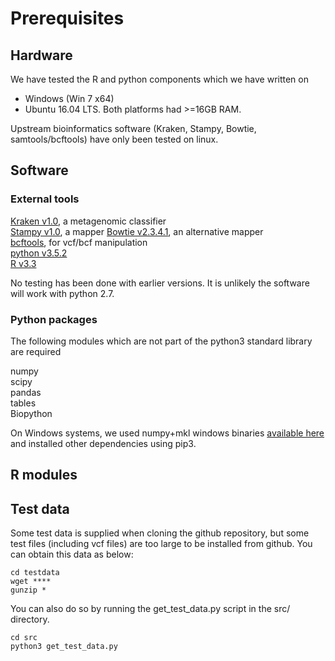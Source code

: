 # Prerequisites

## Hardware
We have tested the R and python components which we have written on
* Windows (Win 7 x64)
* Ubuntu 16.04 LTS.
Both platforms had >=16GB RAM. 

Upstream bioinformatics software (Kraken, Stampy, Bowtie, samtools/bcftools) have only been tested on linux.

## Software
### External tools
[Kraken v1.0](https://ccb.jhu.edu/software/kraken/), a metagenomic classifier  
[Stampy v1.0](http://www.well.ox.ac.uk/project-stampy), a mapper
[Bowtie v2.3.4.1](https://sourceforge.net/projects/bowtie-bio/files/bowtie2/2.3.4.1), an alternative mapper  
[bcftools](http://www.htslib.org/doc/bcftools.html), for vcf/bcf manipulation   
[python v3.5.2](https://www.python.org/downloads/)      
[R v3.3](https://cran.r-project.org/)    
 
No testing has been done with earlier versions.  It is unlikely the software will work with python 2.7.

### Python packages
The following modules which are not part of the python3 standard library are required

numpy  
scipy  
pandas  
tables  
Biopython  

On Windows systems, we used numpy+mkl windows binaries [available here](https://www.lfd.uci.edu/~gohlke/pythonlibs/)
and installed other dependencies using pip3.

## R modules
## Test data
Some test data is supplied when cloning the github repository, but some test files (including vcf files) are too large to be installed from github.
You can obtain this data as below:
```
cd testdata
wget ****
gunzip *

```
You can also do so by running the get_test_data.py script in the src/ directory.

```
cd src
python3 get_test_data.py
```

